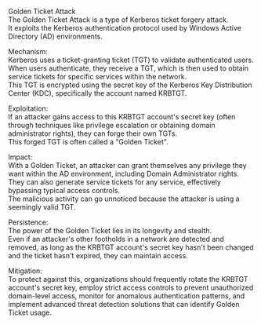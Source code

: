 Golden Ticket Attack   
The Golden Ticket Attack is a type of Kerberos ticket forgery attack.   
It exploits the Kerberos authentication protocol used by Windows Active Directory (AD) environments.  

Mechanism:   
Kerberos uses a ticket-granting ticket (TGT) to validate authenticated users.   
When users authenticate, they receive a TGT, which is then used to obtain service tickets for specific services within the network.   
This TGT is encrypted using the secret key of the Kerberos Key Distribution Center (KDC), specifically the account named KRBTGT.   

Exploitation:   
If an attacker gains access to this KRBTGT account's secret key (often through techniques like privilege escalation or obtaining domain administrator rights), they can forge their own TGTs.   
This forged TGT is often called a "Golden Ticket".   

Impact:   
With a Golden Ticket, an attacker can grant themselves any privilege they want within the AD environment, including Domain Administrator rights.
They can also generate service tickets for any service, effectively bypassing typical access controls.   
The malicious activity can go unnoticed because the attacker is using a seemingly valid TGT.   

Persistence:   
The power of the Golden Ticket lies in its longevity and stealth.   
Even if an attacker's other footholds in a network are detected and removed, as long as the KRBTGT account's secret key hasn't been changed and the ticket hasn't expired, they can maintain access.

Mitigation:   
To protect against this, organizations should frequently rotate the KRBTGT account's secret key, employ strict access controls to prevent unauthorized domain-level access, monitor for anomalous authentication patterns, and implement advanced threat detection solutions
that can identify Golden Ticket usage.

